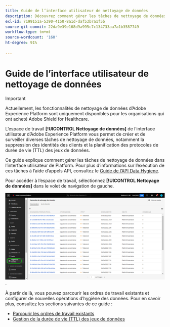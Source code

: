 ```yaml
---
title: Guide de l’interface utilisateur de nettoyage de données
description: Découvrez comment gérer les tâches de nettoyage de données dans l’interface utilisateur d’Adobe Experience Platform.
exl-id: 7199151a-5390-4150-8a1d-daf53b7a1f5b
source-git-commit: 22da9e39e168d9a995c7c134733aa7a1b3587749
workflow-type: tm+mt
source-wordcount: '160'
ht-degree: 91%

---
```


# Guide de l’interface utilisateur de nettoyage de données

>[!IMPORTANT]
>
>Actuellement, les fonctionnalités de nettoyage de données d’Adobe Experience Platform sont uniquement disponibles pour les organisations qui ont acheté Adobe Shield for Healthcare.

L’espace de travail **[!UICONTROL Nettoyage de données]** de l’interface utilisateur d’Adobe Experience Platform vous permet de créer et de surveiller diverses tâches de nettoyage de données, notamment la suppression des identités des clients et la planification des protocoles de durée de vie (TTL) des jeux de données.

Ce guide explique comment gérer les tâches de nettoyage de données dans l’interface utilisateur de Platform. Pour plus d’informations sur l’exécution de ces tâches à l’aide d’appels API, consultez le [Guide de l’API Data Hygiene](../api/overview.md).

Pour accéder à l’espace de travail, sélectionnez **[!UICONTROL Nettoyage de données]** dans le volet de navigation de gauche.

![Image illustrant l’espace de travail [!UICONTROL Nettoyage de données] dans l’interface utilisateur de Platform](../images/ui/overview/home.png).

À partir de là, vous pouvez parcourir les ordres de travail existants et configurer de nouvelles opérations d’hygiène des données. Pour en savoir plus, consultez les sections suivantes de ce guide :

* [Parcourir les ordres de travail existants](./browse.md)
* [Gestion de la durée de vie (TTL) des jeux de données](./ttl.md)
